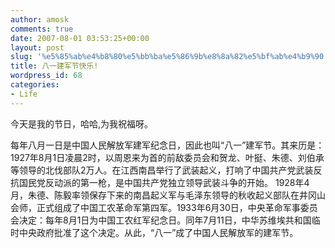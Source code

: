 ```yaml
---
author: amosk
comments: true
date: 2007-08-01 03:53:25+00:00
layout: post
slug: '%e5%85%ab%e4%b8%80%e5%bb%ba%e5%86%9b%e8%8a%82%e5%bf%ab%e4%b9%90'
title: 八一建军节快乐!
wordpress_id: 68
categories:
- Life
---
```


今天是我的节日，哈哈,为我祝福呀。

每年八月一日是中国人民解放军建军纪念日，因此也叫“八一”建军节。其来历是：1927年8月1日凌晨2时，以周恩来为首的前敌委员会和贺龙、叶挺、朱德、刘伯承等领导的北伐部队2万人。在江西南昌举行了武装起义，打响了中国共产党武装反抗国民党反动派的第一枪，是中国共产党独立领导武装斗争的开始。
1928年4月，朱德、陈毅率领保存下来的南昌起义军与毛泽东领导的秋收起义部队在井冈山会师，正式组成了中国工农革命军第四军。1933年6月30日，中央革命军事委员会决定：每年8月1日为中国工农红军纪念日。同年7月11日，中华苏维埃共和国临时中央政府批准了这个决定。从此，“八一”成了中国人民解放军的建军节。
